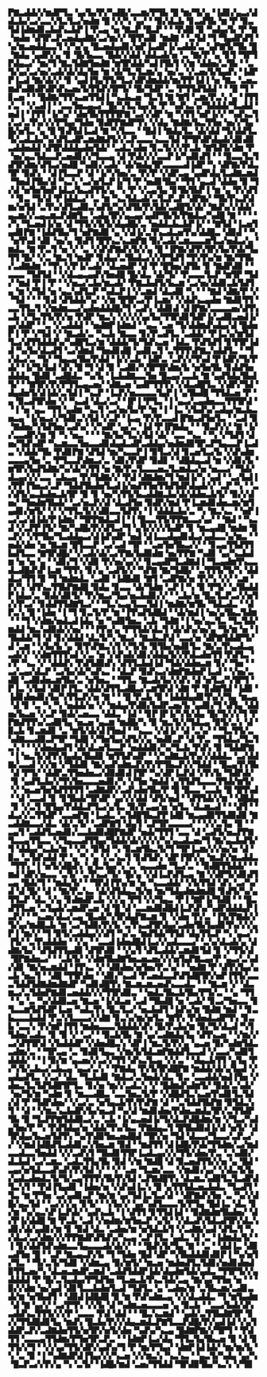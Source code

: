 ▛▇▃▟▟▞▞▆▟▛▜▃▝▄▞▙▞▛▞▚▟█▞▃▃▆▞▛▜▙▝█▝▆▞▜▞▄▝▐▟▊▞▄▃▞▟▟▃▙▞▃▞▃▃▚▜▃▜▃▞▅▟▆▝█▝▞▞▚▝▄▞▝▝▉▞▟▃▙▝▊▃▟▜▙▝▆▝▛▝▉▃▜▟▐▟▆▟▊▃▙▟▚▃▙▛▐▝▛▃▄▝▅▝▇▃▛▝█▃▛▝▝▝▛▟█▝▉▝▚▟▄▞▙▝▛▝▇▝▅▟▅▝▟▜▛▃▛▃▅▟▄▟▇▞▃▞▆▞▞▝█▜▚▟▊▝▆▟▇▝▝▃▜▟▝▜▝▜▄▟▛▟▜▝▚▞▆▃▅▟▟▃▃▜▝▞▚▞▄▝█▃▅▟▄▟▊▞▅▛▐▃▟▛▐▞▃▟▟▞▃▝▄▛▇▜▞▜▙▝█▝▇▟▄▝▄▟▛▞▄▝▊▝█▞▙▃▃▝█▟▞▞▟▟▝▟▟▃▟▞▅▝▃▝▇▞▛▝▄▝▊▜▝▜▛▜▛▟▄▃▞▝▆▞▜▝▇▃▜▟▇▜▅▟▇▝▆▜▛▟▟▞▚▟▐▜▙▜▝▞▆▝▟▟▅▞▃▜▙▝▝▃▜▞▄▞▃▞▅▞▃▟▞▟▞▟▄▜▅▝▆▝▟▞▜▃▜▃▆▞▄▝▅▞▃▝▞▃▅▞▙▜▄▟▚▝▐▟▛▛▐▃▟▝▇▞▟▞▞▝▊▝▄▟▐▜▄▜▜▞▜▃▞▟▛▟▆▟▟▞▆▞▛▛▐▟▐▝▅▝▇▃▝▃▅▃▆▟▚▟▉▟▛▟▛▟▚▃▅▞▙▜▜▟▚▜▛▜▞▝█▞▜▟▛▝▃▝▛▜▜▟▜▟▟▝▝▝█▝▜▝▊▃▅▝▝▝█▟▇▞▜▜▚▃▅▜▜▟▐▝▚▃▙▃▅▝▜▃▜▝▇▝▇▜▝▃▆▞▛▃▚▝▄▝▐▜▜▞▃▝▝▞▃▟▐▝▝▃▃▜▅▃▄▃▞▝█▞▚▜▃▜▄▞▙▝▛▝▚▟▚▃▚▞▜▟▟▟▞▜▃▟▟▝▅▟▐▝▐▜▜▝▐▞▚▞▝▟▅▜▙▜▜▜▜▛▇▝▃▞▞▟▛▝▆▝▚▜▜▝▅▛▐▞▞▝▚▟▚▃▜▞▃▞▃▜▚▞▞▞▛▜▄▞▜▟▅▝▉▟▛▛▇▟▛▜▚▝▞▟▄▝▇▟▇▞▙▃▜▜▅▝▅▞▞▜▄▝█▞▅▜▃▝▄▝█▝▊▟▜▟▐▃▟▝▇▝▚▜▃▃▝▝█▟▐▝▇▟▄▜▃▝▟▞▟▟▝▜▞▟▟▜▃▜▞▃▟▃▙▞▚▞▟▜▃▟▛▃▆▟▇▟▜▞▞▃▛▃▃▃▚▃▃▜▟▝▛▜▛▟▛▟▄▟▞▟▊▟▉▃▟▟▅▟▟▝▟▜▛▟▟▟▄▟▅▜▟▞▝▃▟▃▚▟▅▝▊▃▜▞▞▞▛▃▙▝▇▜▟▜▞▟▆▝▛▝▅▞▄▃▜▟▃▃▛▃▅▟▊▞▞▜▃▃▄▝▟▝▛▟▞▞▞▃▃▛▐▞▚▟▊▟▜▝▝▝▉▃▃▜▃▜▟▜▛▟▆▞▟▜▃▞▅▟█▝▚▟▊▞▃▟▞▝▟▞▆▟▄▜▛▃▃▃▃▟▐▟▛▝▚▝▟▛▇▞▛▟▃▜▛▝▉▟▚▝▝▟▐▜▃▃▛▝▟▝▐▞▚▜▅▞▃▝▛▞▛▝▞▟▛▃▄▝▄▟▛▟▄▜▃▟▇▃▆▟▝▜▅▟▐▜▙▞▟▝▚▃▚▝▃▞▅▜▃▛▐▞▜▝▛▝▅▟▊▜▙▞▝▜▜▝▄▃▟▝▟▟▅▝▉▝▜▞▟▝▅▜▅▜▅▛▐▟▃▞▙▃▟▜▜▞▄▝▚▝▛▝▞▃▄▜▄▝▊▜▙▜▙▛▐▝▆▝▄▝▛▞▟▜▝▝▊▃▝▜▞▟▝▛▐▟▟▃▞▝▃▝▆▝▚▃▜▟▃▟▞▃▜▃▛▃▛▝▟▛▇▞▝▜▙▜▚▃▛▟▆▞▅▜▟▝▃▜▚▞▟▜▃▟▉▃▚▟▜▞▚▞▟▜▙▜▚▜▟▞▃▟█▜▞▟▞▝▇▟▚▞▞▟▟▞▄▃▆▞▞▃▄▃▆▃▛▟▇▜▃▝▃▟▄▜▛▞▄▃▄▞▄▟▛▜▙▜▞▛▇▟▃▞▚▟█▝▇▝▝▝▝▞▚▝▜▃▅▟▐▞▅▝▟▝▜▜▞▞▙▜▞▟▄▟█▞▃▝▅▟▟▃▙▃▙▛▐▞▝▝▇▜▟▝▐▃▅▜▄▟▊▛▇▝▐▟▟▜▙▞▜▝▅▛▇▟▉▝▄▝▞▟▐▞▃▜▚▃▟▃▅▜▚▞▟▟█▃▝▟▉▟▝▝▚▝▅▜▚▟▝▟▊▝▅▞▄▝▉▟▜▝█▜▚▃▚▃▆▛▇▝▉▞▃▟▞▃▆▃▃▃▆▜▃▞▅▟▃▞▄▝▆▟▃▝▇▝▛▃▜▝▅▝▞▝▃▝▞▟▚▛▇▟▚▜▞▞▄▝█▝▐▛▇▞▟▜▚▜▛▞▙▞▛▟▞▜▄▜▜▝█▞▝▞▃▝▇▃▜▝▆▟▛▝▊▟▄▞▃▜▙▟▃▞▞▞▛▜▟▜▝▜▚▜▚▞▆▝▇▞▜▜▙▞▃▟▇▟▆▝▝▜▚▝▞▛▐▞▃▟▞▝▟▃▅▟▛▝▟▝▛▝█▜▅▞▟▜▙▝▊▝▇▟▛▟▉▝▝▃▃▃▝▜▟▜▟▝▝▞▟▃▄▃▄▟▚▜▅▟█▝█▞▟▃▝▟▞▜▞▝▛▃▃▃▜▃▛▝▆▜▛▝▜▟▞▝▆▟▝▛▐▝▛▝▝▞▅▃▞▃▙▞▆▃▟▞▝▛▇▃▙▟▜▞▙▃▆▝▃▞▅▞▟▟▊▃▙▜▟▜▄▝▆▝▞▜▟▝▅▝▄▃▚▟▜▃▛▝▚▟▃▛▐▝▞▃▆▟▝▟▃▟▉▝▚▝▝▝▇▟▝▟▇▞▛▝▞▝▜▟▝▝▝▝▊▟▝▟▜▟▟▞▚▞▝▞▆▝█▜▛▃▞▛▐▃▆▞▝▞▟▟▚▃▄▟▅▝▇▟▊▜▜▝▃▃▜▜▃▜▝▞▆▟▆▃▃▞▄▟▅▟▟▟█▞▜▝▃▟▚▝▟▟▊▟▝▟▐▛▇▞▃▃▃▃▅▞▟▜▚▃▙▝▞▜▃▜▜▞▛▞▅▝▛▟▛▝▆▃▚▝▞▞▞▞▄▞▙▞▜▜▛▟▊▜▟▛▐▞▃▟▉▃▅▟▐▞▄▞▟▟▛▝▝▃▝▞▃▟▟▟▝▝▅▟▇▛▐▟▆▟▝▝▄▃▝▃▅▝▜▞▟▟▆▟▚▟▄▞▟▝█▟▅▛▐▝▛▝▞▜▟▝▞▝▇▃▟▞▃▝▚▃▙▝▇▃▃▝▊▞▛▃▟▜▃▝▃▟▟▞▝▛▐▃▚▞▆▜▟▜▃▞▟▜▜▟▟▟▚▞▚▟█▜▃▞▆▝▟▟▟▞▜▞▜▟▚▃▅▝▐▟▃▝▛▟▜▟▜▝▊▜▜▛▐▟▟▝▚▞▙▞▟▃▟▜▝▃▞▟▆▟▝▜▅▟▊▟█▝▄▟▊▃▜▝▃▜▜▜▚▛▇▃▚▟▟▜▃▝▝▜▞▟▃▞▃▝▜▞▝▜▄▃▄▜▙▞▛▟▟▝▐▞▞▃▙▝▐▟▛▃▝▃▛▞▞▜▚▟▝▛▐▟▛▞▜▞▛▟▞▝▐▞▜▞▙▟▝▟▚▝█▝▜▝▟▝▉▝▃▟▉▞▚▜▛▜▛▟▆▞▙▝▅▜▅▜▙▝▊▟▟▜▅▟▟▟▄▝█▟▉▝▃▟█▟▃▝▚▞▙▝▐▃▙▟▇▃▃▜▅▝█▃▄▞▃▃▙▝▇▝▄▟▜▟▄▜▙▟▜▞▝▝▇▜▛▞▛▞▛▜▜▃▄▃▅▞▝▟▇▃▅▝▄▟▛▜▜▜▚▝▞▟▃▟█▜▃▝▞▟▛▞▜▟▝▟▄▟▅▜▞▟▐▟▞▃▜▟▐▝▚▃▛▝▐▃▛▞▅▃▃▃▃▜▄▛▐▝▄▜▙▟█▝▜▜▟▃▅▝▛▝▄▝▉▃▟▜▛▟▅▝▞▝▚▃▟▝▟▃▞▃▞▝▐▛▐▝▛▜▃▝▐▝▄▃▞▃▄▟▅▃▃▜▜▜▛▟▝▝▐▝▅▝▄▃▝▜▜▝▄▟▆▝▚▃▜▝▃▞▅▞▙▞▛▝▆▝▐▝▐▃▝▞▙▟▚▞▃▟▄▞▆▃▙▃▅▃▄▝▐▞▅▃▞▞▜▟▊▃▚▜▟▝▞▃▛▝▐▃▄▝▛▞▛▃▃▟▐▛▇▃▟▜▅▜▃▝▝▃▟▝▉▝▇▟▅▞▚▜▟▜▅▞▃▟▚▞▝▞▚▟▛▝▄▞▃▝▐▟▝▛▐▛▇▟▄▝▝▝▉▃▛▞▞▝▇▝▐▞▞▃▃▟▛▞▆▝▊▝▚▝▅▃▝▝▝▝▇▞▙▞▜▃▚▜▟▝▟▞▝▃▃▝▚▃▝▝▚▝▞▜▟▜▝▟▅▞▜▟▚▟▛▝▚▃▆▃▃▜▅▃▃▟▊▟▄▟▃▟▛▃▟▟▄▞▅▟▆▟▉▜▛▃▛▜▄▃▃▛▐▃▟▃▝▞▟▟▞▜▙▝▛▟▊▛▇▝▟▜▟▝▆▞▚▃▃▛▐▝▉▜▃▞▟▝▊▃▅▜▃▞▙▝▞▟▚▟▆▃▃▃▄▜▅▝▃▝▛▜▃▃▛▟▆▃▞▃▝▟▊▞▛▟▛▝▉▟▊▝▝▟█▟▄▃▟▝▆▝▞▟▊▞▙▝▆▜▛▞▙▟▜▟▇▞▚▞▟▞▚▜▜▝▅▝▇▞▛▃▜▃▃▃▅▃▜▃▆▟▃▞▅▝▅▃▃▞▝▜▟▞▟▃▄▞▞▞▃▃▝▃▙▃▄▝▛▞▜▟▇▞▞▝▛▟▝▟▇▟▆▞▜▝▆▟▐▞▚▝▄▟▝▝▃▞▙▟▐▞▛▛▐▜▅▃▞▃▛▝▜▟▟▜▙▟▅▜▃▟▐▞▅▟▜▜▅▜▜▟▜▟▛▟▄▟▞▞▝▃▛▝▚▝▝▃▞▟▜▞▄▃▙▟▅▃▙▜▛▝▉▝▊▝▅▞▚▜▜▞▙▃▟▟▇▃▙▞▟▞▟▟▅▃▙▜▞▝▉▞▞▟▅▞▝▜▅▟▆▜▙▟▞▝▃▞▅▃▛▞▟▝▟▃▟▜▅▝▉▟▛▞▆▟▝▛▐▃▆▟▊▟▅▃▆▞▆▜▄▟▊▞▆▜▞▝▞▝▞▜▜▃▜▞▞▟▉▃▃▜▟▜▚▝▐▝▟▟▟▃▙▞▃▝▚▝▇▃▚▃▝▝▅▛▐▃▞▃▞▟▐▟▞▛▐▟▆▞▝▜▛▛▇▟▃▟▐▝▐▝█▃▃▜▜▞▛▛▇▃▃▞▄▞▝▝▇▟▝▝▚▃▟▝▞▃▛▛▐▜▞▝▇▞▚▟█▞▛▞▟▜▃▞▜▝▄▜▞▞▞▞▙▟▛▝▊▝▆▃▄▟█▝▆▟▆▝▉▃▛▞▝▞▛▜▙▞▜▃▟▟▄▃▞▟▐▟▚▟▛▝▅▟▝▟▐▃▃▟▄▟▊▟▃▞▄▟▃▃▚▞▆▃▝▝▅▟▞▟▅▝▅▝▇▃▆▝█▜▃▃▛▝▃▞▃▟▝▜▛▝▝▃▅▜▅▜▙▃▞▞▝▝▊▃▄▜▜▟▜▜▙▟▜▃▃▝▇▜▛▟█▞▝▞▃▟▞▟▞▃▞▛▇▞▙▟▉▟▆▝▅▞▛▛▇▝▚▟▊▝▄▞▚▃▙▟▆▝▅▝▅▝▄▝▝▟▊▞▜▝▞▟▉▝▛▞▅▞▄▞▞▝▊▃▄▟▛▜▃▟▇▟▐▝▜▃▄▟▆▜▚▃▃▟▃▟█▟▚▛▐▃▆▝▜▜▚▝▊▞▄▝▃▟▜▞▞▝▚▛▇▝▇▞▜▟█▞▝▃▜▜▜▞▜▞▚▝▟▟▟▃▞▜▜▝▉▝▜▝▆▟▆▟▃▝▃▟▉▝▐▟█▟▊▝▇▜▝▃▟▛▇▞▅▝▛▞▚▝▞▞▝▃▆▝▛▞▚▝▟▜▚▃▜▜▙▛▇▟█▝▉▟▄▝▊▃▃▝▟▞▜▟▆▝▃▛▐▝▚▝▉▝▛▜▞▝▄▜▙▟▟▛▐▟▄▞▃▝▉▟▞▟▊▜▞▝▛▞▆▃▞▜▄▞▅▃▙▟▊▞▞▝▝▃▙▞▅▝█▃▜▃▛▃▞▞▅▜▞▞▛▃▞▝▊▟▟▜▜▟▇▜▃▞▝▝▜▃▚▃▄▜▃▃▜▟▐▝▆▟▇▞▆▜▙▝▜▟▃▟▃▝▝▟▛▃▚▝█▝▐▟▅▝▐▝▜▝▊▃▜▞▛▝▆▝▐▜▚▟▜▟█▟▝▝▟▞▆▟▐▝▅▞▄▜▙▃▜▟▆▝▝▝▜▝▞▟▆▞▅▟▃▟▐▟▄▝▅▝▚▟▉▜▅▃▝▃▙▝▜▟▇▝▐▝▅▞▄▃▜▃▝▜▃▜▟▞▆▟▟▝▆▃▚▟▉▟▞▞▅▞▝▝▐▜▚▞▄▝▛▜▜▟▞▟▃▜▝▟▞▟▚▞▅▞▄▝▜▞▆▝▅▝▐▜▙▟▟▞▜▝▟▝▊▞▟▟▟▝▟▃▜▞▚▝▇▃▞▝▇▃▙▃▛▟▝▃▃▞▅▝▟▛▇▜▟▟▛▜▞▟▝▃▆▝▝▞▙▞▙▝▄▝▉▜▚▛▇▃▚▜▝▞▜▞▙▝▉▜▙▞▅▟▊▜▃▝▇▞▃▜▚▃▟▃▄▃▟▞▞▝▞▟▆▜▜▜▚▟▝▞▃▝▅▝▞▟▚▟▞▟▊▞▟▟▄▜▞▞▛▟▃▟▅▜▜▝▛▟▜▃▝▞▛▝▚▃▝▞▝▟▟▟▚▝▛▟▜▟▉▟▚▝▟▜▜▃▙▟▐▟▝▜▟▞▟▟▅▃▆▝▊▞▝▜▅▝▝▃▞▃▄▞▟▃▛▝▃▞▙▞▟▞▚▟▚▃▝▝▟▃▛▝▉▟▚▃▞▟▆▛▇▟▅▛▐▃▟▝▝▞▅▞▃▟█▝▃▟▉▟▅▃▆▜▙▞▃▝▅▜▅▃▝▝▜▜▃▝▇▃▟▞▙▞▞▟▚▝▟▝▅▜▃▞▚▜▛▜▝▛▐▃▝▞▙▟▝▟▊▛▐▜▃▝▟▟▞▟▜▜▃▟█▃▞▃▆▜▛▟▝▟▇▝▛▝▊▟▇▜▟▝▐▟▉▝▐▟▊▟▅▟▊▞▙▞▚▜▜▃▛▞▅▝▇▝▝▝█▝▛▃▙▝▉▝▐▟▟▟▄▟▊▜▚▞▞▜▄▝▆▃▄▝▟▝▊▝▃▝▚▝▚▝▅▟▟▞▅▝▞▝▆▟▄▞▛▟▉▞▙▟▛▃▅▞▙▝▄▟▊▞▜▝▟▜▄▝▟▟▅▞▙▃▅▝▞▃▛▝▉▟▞▃▅▃▃▝▟▟▃▝▐▟▝▝▊▛▐▛▐▞▚▜▞▟▄▝█▞▜▞▞▞▜▝▛▛▇▟▜▜▚▞▃▟▉▜▄▝▅▃▅▝▄▃▆▝▆▟█▞▚▝▉▝▆▃▜▞▞▜▟▃▄▝▉▜▞▃▚▝▟▝▉▃▙▝▊▃▆▟▊▝▃▝▆▜▞▟▞▟▐▜▅▟▝▝▚▃▃▝▞▟▐▞▝▟▝▃▚▞▝▝▜▃▜▜▞▃▚▟▇▃▃▟▉▃▛▜▛▝▜▟█▝▞▜▅▜▄▞▟▜▞▞▄▝▅▟▊▃▛▝▟▝▛▃▝▜▜▟▃▞▜▃▜▃▚▝▝▝▞▟▅▟▄▟▜▝▟▞▟▃▅▜▃▃▛▝▅▟▟▟▊▞▚▞▜▃▙▝▛▟▚▝▉▝▜▟▟▛▇▝▐▝▅▃▜▞▟▜▚▜▄▟▄▜▙▟▉▝▆▜▜▟▚▟▛▝▝▞▚▟▇▃▙▜▚▞▞▟▟▟▃▝▃▞▟▟▇▞▃▃▟▝▞▞▆▝▞▜▟▟▊▝▇▞▄▟▚▟▆▃▛▞▛▞▛▜▙▃▛▞▞▜▟▟▝▝█▃▄▜▚▜▙▝▟▝▛▜▞▝▟▟▛▃▜▜▅▟▅▃▞▟▉▟▊▟▐▜▛▝▚▞▟▛▐▃▛▟▝▞▛▞▙▝▜▟▛▟▞▝▊▝▄▟▜▃▙▞▞▜▚▜▅▃▃▃▅▟▊▞▚▝▞▜▅▝▆▟▟▝▄▜▜▟▜▃▃▃▜▜▟▞▆▜▞▝▞▝▅▃▅▜▅▜▟▜▜▜▜▝▃▟▇▟▛▞▃▟▚▟▅▜▙▞▛▝█▝█▃▃▝▃▃▙▝█▝█▜▚▟▝▝▟▝▃▃▟▝▊▝▊▜▙▟▞▜▛▟▛▝▄▞▞▞▟▟▝▟▜▞▅▟▝▝▟▜▜▟▞▞▆▝▝▟█▟▄▝▊▝▞▃▜▝█▜▄▞▛▟▟▃▛▜▃▞▄▜▃▝▉▞▛▃▄▞▅▝▅▜▃▝▟▃▆▃▟▝▝▝▟▜▝▝▟▃▞▞▃▜▜▟▛▝▃▃▅▛▇▝▐▃▟▃▝▃▜▟█▜▙▃▛▛▐▟█▝▆▃▄▟▉▜▜▟▉▟▉▝▇▃▟▟▇▃▃▞▟▃▝▟▞▃▜▞▝▃▟▛▇▜▝▟▄▜▝▃▛▜▛▃▃▃▃▞▝▝▞▞▃▜▄▝▉▝▝▃▄▜▝▃▟▟▜▃▅▟▊▞▃▃▙▟▉▟█▛▇▟▛▝▅▟▞▜▜▜▝▃▃▝▟▝▃▟▜▞▅▃▛▛▇▜▃▃▄▜▜▃▃▝▞▜▄▃▃▟▜▜▄▞▜▟▟▞▟▞▞▞▞▞▚▞▄▃▟▃▅▞▜▝▇▞▄▃▙▟▜▞▜▝▟▟▄▞▚▃▙▞▆▝▝▞▚▝▉▜▟▝▚▝▉▃▆▜▙▃▜▞▜▝▜▛▐▃▆▞▞▞▅▞▅▝▟▝▉▃▝▃▜▟▚▟▟▝▛▝▄▝▚▝▄▝▞▃▚▃▜▝▊▟▜▟▚▝▟▛▐▜▛▞▄▝▆▃▛▞▆▃▟▟▃▝▜▜▚▝▐▝▅▜▞▟█▟▚▝▄▜▃▜▄▞▚▝▃▝▄▃▃▟▅▝▜▃▞▃▝▝▉▟█▜▜▟▟▞▝▝▆▟▝▟▛▞▅▃▃▝▃▜▞▝▃▜▚▃▞▜▞▝█▞▄▝▞▟▐▃▛▟▜▃▄▝▇▝▞▟▛▜▞▟▊▟▜▃▄▝█▟▞▜▝▝▆▟▄▜▞▝▝▜▛▟▐▜▚▞▆▝▅▝▚▃▃▟▟▞▝▞▙▜▜▟▝▟▚▝▃▞▚▞▟▝▟▝█▞▝▟▝▝▇▞▛▃▚▃▝▟▞▟▜▟▄▃▜▞▆▝▆▞▜▟▄▟▆▟▆▟█▝▊▟▜▞▚▞▄▜▜▃▛▝▟▃▝▞▄▝▊▟▆▟▛▃▙▝▞▞▄▝▛▜▝▞▞▜▄▃▝▛▐▝▇▛▐▞▜▟█▝▝▝█▃▟▜▜▃▅▝▃▜▄▟▞▃▆▟▛▃▅▝▟▝█▝▟▝▃▃▆▟▉▟█▟▐▃▛▟▚▞▚▟▛▟▟▟▄▛▐▃▛▞▝▝▚▃▅▞▟▃▞▃▄▝█▃▟▞▚▜▛▟▄▛▇▃▆▝▊▝▞▟▅▝▛▞▃▝▐▜▞▛▇▟▞▞▜▞▄▞▆▟█▃▙▝▆▝▃▞▜▟▉▞▛▞▙▝▃▜▚▃▟▜▛▟▄▞▃▟▅▜▙▜▄▟▊▜▚▞▞▞▄▛▐▝▆▞▞▝▜▝▉▜▞▃▟▟▄▞▞▟▜▝▚▞▃▝▆▟▜▟▞▜▜▟▝▟▄▜▜▃▛▝▚▝▄▃▞▝▐▜▞▝▃▜▚▟▟▟▅▝▝▞▄▝▝▃▃▟▐▟▅▟█▟▐▃▞▞▄▟▃▃▃▞▝▃▚▞▟▃▟▞▄▝▟▟▇▞▙▞▝▟▜▟▜▜▄▟▉▝▟▜▛▟▉▝▝▞▄▜▝▟▜▃▟▟▞▃▆▟▊▜▟▝▊▝▞▜▜▞▟▝█▛▇▟▅▃▞▝▝▃▙▜▞▝▞▟▆▜▙▟▇▜▅▃▅▃▅▞▞▞▅▜▄▛▇▃▄▞▛▝▄▃▞▃▚▟▞▟▊▝▇▞▅▃▆▟▟▝▐▜▚▃▝▞▝▟▉▟▅▞▅▜▅▞▛▃▚▞▝▝▅▟▇▝▛▝▟▜▚▜▄▞▄▃▙▝▅▃▜▝▝▟█▝▜▜▛▟▅▝▝▟▊▞▚▃▟▝▛▃▅▟▃▃▛▟▜▟█▜▛▞▅▛▐▜▜▞▃▃▃▜▟▟▜▟▇▟▆▟▇▟▛▝▚▟▊▟█▜▚▝▇▃▆▃▆▃▅▟▚▃▃▟▃▝▝▝▇▃▆▝▞▝▟▃▆▃▞▃▜▟▅▛▇▟▊▃▅▟▟▞▞▞▜▜▛▟▉▃▝▝▅▟▃▜▙▃▙▜▙▞▛▜▞▃▝▝▄▝▜▜▝▝▄▝▃▝▚▞▟▟▉▃▅▝▇▃▅▝▐▞▟▃▅▝▃▟▝▜▙▟█▝▅▝▃▟▞▝▊▃▞▜▅▃▃▝▊▜▃▃▆▜▟▜▟▛▐▃▅▝▚▟▃▜▚▝█▃▜▃▞▝▅▃▙▟▜▝▐▟▚▞▆▝█▟▇▝▆▟▝▝▊▃▙▃▃▃▙▟▟▝▛▃▚▜▃▃▃▞▞▟▇▝▊▃▚▞▆▞▅▜▃▝▇▜▚▝▛▟▅▟▃▟▛▜▚▝▊▃▙▝▃▃▚▝▛▞▆▛▐▜▜▝▆▟▅▃▃▃▜▟▟▟▞▟▚▝█▞▛▃▙▞▆▝▉▞▜▞▟▃▟▝▚▜▜▟▅▞▃▟▃▝▊▝▉▝▞▝▃▞▝▝▉▃▙▜▙▝▇▝▄▞▃▟▇▟▄▜▄▝▟▜▚▃▅▝▝▞▆▞▞▃▞▟▜▜▛▟▝▞▙▟▟▟▛▝▞▟▅▟█▃▚▝▟▛▐▝▆▃▜▞▛▞▄▝▄▃▅▝▉▞▚▟▆▜▟▃▃▟▆▞▃▝▝▜▛▃▄▝▃▝▉▟▊▜▄▃▝▞▆▞▙▜▟▃▆▛▇▟▟▜▃▃▟▝▞▃▃▞▚▟▉▜▟▟▟▞▝▝▐▝▉▞▆▝▄▃▅▞▞▃▞▞▜▜▝▟▚▃▜▃▄▝▞▞▃▝▝▟▄▃▙▜▜▝▄▜▄▝▛▞▚▜▞▃▙▃▞▃▙▃▄▝▄▃▞▃▚▝▝▛▇▟▄▝▛▞▙▜▛▟█▛▇▝▆▟▟▞▟▞▄▜▄▟▝▞▄▟▄▟▜▃▝▞▃▞▝▟▃▝▜▃▙▟▊▝▇▟▃▞▃▜▅▟▞▟▃▝▊▃▝▃▃▟▟▞▅▟▐▜▅▝▞▟▅▃▜▃▜▟▜▟█▜▛▜▃▝▊▞▅▝▆▞▞▃▟▃▚▝▞▝█▟▆▟▚▟▆▜▞▝▉▟▞▃▚▟▞▝▅▞▜▞▆▝▚▟▆▝▊▝▆▃▃▟█▃▝▃▃▜▅▃▜▞▛▝▞▟█▟▜▃▚▃▅▜▚▟▊▜▃▜▟▞▟▝▛▝▜▟▛▟▅▞▝▞▃▞▃▝▅▜▄▃▙▜▚▜▚▛▇▝▟▝▝▃▜▟▟▜▙▛▇▝▉▜▟▃▚▜▝▝▟▝▝▞▆▃▚▃▙▟▛▞▙▞▅▃▟▝▚▞▟▝▆▟▊▟▅▞▛▟▅▃▆▟▄▜▛▞▃▜▜▟▛▜▙▝▉▝▜▃▛▛▇▜▟▟▉▃▞▃▝▃▙▝▐▞▄▃▅▟▐▞▜▞▟▃▛▟█▟▆▞▆▝▞▜▃▞▚▟▄▜▅▞▛▝▚▝▛▟▜▟▄▞▅▝▟▟▞▜▚▞▙▃▝▛▇▟▄▃▜▝█▜▙▟▉▟▐▞▟▝▅▜▞▝▟▜▛▟▄▞▙▃▅▜▟▜▚▝▚▞▛▟▉▜▅▃▅▟█▟▝▜▛▞▅▝▜▟▝▟▃▃▞▜▃▃▞▃▛▃▞▞▝▞▆▟▐▟█▟▜▃▟▟▊▃▚▜▅▃▆▝▉▟▝▝▆▟▜▜▝▟▐▟█▞▛▟▞▜▜▟▆▞▃▞▆▟▃▃▟▃▃▜▅▟▟▝▞▞▃▟▚▜▝▜▙▟▊▜▜▛▐▃▟▃▄▞▞▞▜▜▞▟▅▞▛▃▝▃▚▟▉▞▟▃▙▟▝▃▞▃▆▃▝▃▟▃▜▜▄▜▙▝▉▟▝▞▆▝▇▟█▝▟▝▉▃▅▟▜▜▞▞▅▝▄▝█▟▝▃▄▞▅▜▟▃▃▟▚▟▚▜▚▜▟▝▞▝▝▞▝▃▅▝▜▃▆▞▃▃▝▞▆▟▊▞▄▞▝▞▟▃▜▞▙▞▄▟▃▟▅▟▃▜▞▜▞▃▄▜▜▜▚▜▙▜▚▜▟▝▃▛▇▟█▜▚▝▟▃▆▃▚▟▉▜▃▜▃▟▛▟▜▃▚▜▝▝▛▟▐▜▄▟▊▝▐▟▅▞▅▝▞▟▚▟▐▃▚▝█▝▄▜▜▜▟▃▅▃▙▟▃▝▜▃▟▜▝▜▃▝▆▝▛▜▅▝▃▞▄▟▊▃▛▝▆▞▆▝▄▞▜▟▐▃▜▃▞▟▝▝▟▛▇▟▚▜▅▝▃▝▚▞▞▟█▞▄▃▜▟▝▝▃▞▞▞▄▝▊▜▞▝▝▞▙▞▞▝▄▞▚▟▜▃▃▃▜▞▛▜▄▝█▟▐▃▝▟▃▝▊▞▆▝▚▞▄▃▚▛▐▃▛▟▞▝▄▟▚▃▙▝▐▝▟▜▜▝▊▜▜▟▐▟▝▝▉▟▇▟▆▜▙▟▅▞▝▟▞▛▐▞▟▟█▝▇▝▛▃▙▝▃▟▝▞▅▟▆▞▆▜▅▃▛▝▄▜▞▝▞▟▃▟▚▜▟▃▟▜▛▞▟▃▚▟▊▞▟▞▄▟▊▞▆▝▊▝▉▟▝▟▃▝▃▟▅▞▆▝▅▜▟▃▙▜▝▞▃▟▇▞▄▟▝▟▜▃▜▝▚▞▟▃▞▃▞▟▆▞▞▞▛▛▇▟▛▟▜▟▚▞▚▃▄▝▃▛▐▜▃▝▄▟▃▝▟▝▃▝▐▟▆▟▄▜▞▝▐▝▊▞▟▟▜▟▚▟▆▃▃▜▄▃▃▃▟▞▟▞▞▝▝▝█▟▚▜▞▜▄▝▇▝▝▃▝▝▟▟▐▃▝▟▉▃▟▜▅▝█▝▝▃▛▝▇▃▄▃▛▞▙▝▜▝▜▟▅▝█▟▝▟▛▝▚▜▙▟▟▟▊▟▊▛▐▝▚▞▅▜▞▜▃▝▝▜▞▃▜▞▜▟▊▝▞▟▆▃▄▝▉▞▆▜▞▝▆▃▅▝▆▟▅▟▜▃▜▟▊▞▅▟▊▟▅▟▉▜▜▃▅▞▚▝▟▃▅▃▆▟▛▃▆▟▝▃▟▟▜▟▟▛▐▟▞▟▄▟▆▜▟▞▄▟▃▝▜▜▛▜▞▞▄▟▟▟▟▝▛▝█▞▃▜▄▟▄▞▛▜▟▜▅▝▜▃▅▃▙▜▚▃▜▟▞▃▄▝▇▞▄▞▜▜▅▝▅▝▝▝▉▞▞▟▆▝▅▞▄▟▝▟▊▜▃▃▙▟▅▜▃▟▝▜▟▜▃▝▄▝▃▟▅▞▆▝▃▜▙▃▆▞▃▟▊▃▟▞▆▝▅▜▙▟▜▝▝▟▉▟▐▟█▟█▝▉▝▆▝▛▟▚▟▆▃▄▝▞▞▟▃▟▟▃▝▜▝▆▜▄▟▆▝▟▝▇▝▄▞▞▝▃▞▛▜▚▝▞▞▙▝▟▝▚▟▆▃▅▃▃▃▅▝▄▝▉▃▙▝▝▃▃▞▙▟▞▟▚▃▟▟▚▃▜▜▜▞▞▞▛▝▃▃▃▝▛▟▝▟▟▝▝▝█▃▚▃▆▟▝▝▄▟▞▃▜▜▙▟▇▜▛▝▊▞▞▜▜▟█▟▊▜▄▝▆▟▚▝█▃▙▞▛▞▞▟▄▃▆▟▃▛▇▜▃▃▛▟█▞▛▞▄▟▐▟▝▞▄▜▟▟▛▃▛▞▃▟▇▟▅▜▜▞▅▜▛▞▅▜▞▟▅▝▚▟▚▞▚▃▄▝█▟▇▛▇▞▞▜▛▜▝▝▛▟▜▜▝▃▃▃▄▜▜▟▆▞▛▜▅▜▛▃▛▃▝▝▐▟▆▛▐▃▞▟▄▝▜▜▃▜▄▜▙▃▅▝▉▝▟▝▊▜▜▞▞▜▝▝▞▞▄▞▜▜▞▟▛▞▄▟▚▞▜▝▛▝▆▞▛▜▄▞▝▟▆▛▐▟▐▟▞▝▆▞▆▞▙▝▚▝▃▝▉▝▐▝▚▟▇▟▛▟▐▜▄▞▞▞▚▃▅▝▞▞▆▃▚▝▚▃▚▃▝▝▄▃▜▞▚▟▄▝▄▞▚▝█▃▛▃▞▞▛▞▄▝▚▝▃▜▞▝▐▟█▞▆▟▝▃▅▞▜▜▟▟▝▜▛▟▉▜▙▞▚▃▚▝▞▜▉
